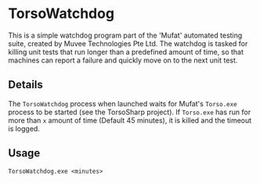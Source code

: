 # TorsoWatchdog

This is a simple watchdog program part of the 'Mufat' automated testing suite, created by Muvee Technologies Pte Ltd. The watchdog is tasked for killing unit tests that run longer than a predefined amount of time, so that machines can report a failure and quickly move on to the next unit test.

## Details

The `TorsoWatchdog` process when launched waits for Mufat's `Torso.exe` process to be started (see the TorsoSharp project). If `Torso.exe` has run for more than `x` amount of time (Default 45 minutes), it is killed and the timeout is logged.

## Usage

`TorsoWatchdog.exe <minutes>`
